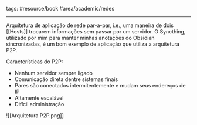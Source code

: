 tags: #resource/book #area/academic/redes
_____________________

Arquitetura de aplicação de rede par-a-par, i.e., uma maneira de dois [[Hosts]] trocarem informações sem passar por um servidor. 
O Syncthing, utilizado por mim para manter minhas anotações do Obsidian sincronizadas, é um bom exemplo de aplicação que utiliza a arquitetura P2P.

Características do P2P:
- Nenhum servidor sempre ligado
- Comunicação direta dentre sistemas finais
- Pares são conectados intermitentemente e mudam seus endereços de IP
- Altamente escalável
- Difícil administração

![[Arquitetura P2P.png]]
